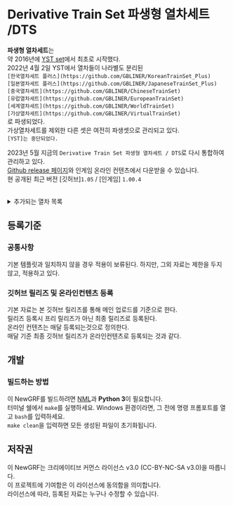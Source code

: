# Derivative Train Set 파생형 열차세트 /DTS
**파생형 열차세트**는 <br>
약 2016년에 [YST set](https://github.com/evepoi/YST)에서 최초로 시작했다.<br>
2022년 4월 2일 YST에서 열차들이 나라별도 분리된 <br>
`[한국열차세트 플러스](https://github.com/GBLINER/KoreanTrainSet_Plus)`<br>
`[일본열차세트 플러스](https://github.com/GBLINER/JapaneseTrainSet_Plus)`<br>
`[중국열차세트](https://github.com/GBLINER/ChineseTrainSet)`<br>
`[유럽열차세트](https://github.com/GBLINER/EuropeanTrainSet)`<br>
`[세계열차세트](https://github.com/GBLINER/WorldTrainSet)`<br>
`[가상열차세트](https://github.com/GBLINER/VirtualTrainSet)`<br>
로 파생되었다.<br>
가상열차세트를 제외한 다른 셋은 여전히 파생셋으로 관리되고 있다.<br>
`[YST]는 중단되었다.`<br>

2023년 5월 지금의 `Derivative Train Set 파생형 열차세트 / DTS`로 다시 통합하여 관리하고 있다.<br>
[Github release 페이지](https://github.com/DTS-NewGRF/DTS/releases)와 인게임 온라인 컨텐츠에서 다운받을 수 있습니다.<br>
현 공개된 최근 버전 [깃허브]``1.05`` / [인게임] ``1.00.4``<br>
<br>
<details>
    <summary>추가되는 열차 목록</summary>
        <details>
            <summary>지하철</summary>
                <table>
                    <th>열차ID</th>
                    <th>열차이름</th>
                    <th>릴리즈</th>
                    <tr>
                        <td>2006</td>
                        <td>[4량] 한국형 표준전동차 [DTS]</td>
                        <td>1.03</td>
                    </tr>
                    <tr>
                        <td>2007</td>
                        <td>[6량] 차세대전동차 [DTS]</td>
                        <td>1.00.4</td>
                    </tr>
                    <tr>
                        <td>2139</td>
                        <td>[2량] 한국철도공사 392000호대 전동차 [DTS]</td>
                        <td>1.04</td>
                    </tr>
                    <tr>
                        <td>2140</td>
                        <td>[4량] 한국철도공사 392000호대 전동차 [DTS]</td>
                        <td>1.04</td>
                    </tr>
                </table>
            <details>
                <summary>홍콩지하철</summary>
                    <table>
                        <th>열차ID</th>
                        <th>열차이름</th>
                        <th>릴리즈</th>
                        <tr>
                            <td>2052</td>
                            <td>[8량] 홍콩 MTR AD Tranz CAF A형 [DTS]</td>
                            <td>1.00.4</td>
                        </tr>
                        <tr>
                            <td>2053</td>
                            <td>[8량] 홍콩 MTR 메트로카멜 교류형 전동차 [DTS]</td>
                            <td>1.00.4</td>
                        </tr>
                        <tr>
                            <td>2054</td>
                            <td>[8량] 홍콩 MTR 메트로카멜 직류형 전동차 [DTS]</td>
                            <td>1.00.4</td>
                        </tr>
                        <tr>
                            <td>2055</td>
                            <td>[8량] 홍콩 MTR CNR 창춘 전동차 [DTS]</td>
                            <td>1.00.4</td>
                        </tr>
                        <tr>
                            <td>2056</td>
                            <td>[8량] 홍콩 MTR CRRC 전동차 [DTS]</td>
                            <td>1.00.4</td>
                        </tr>
                        <tr>
                            <td>2057</td>
                            <td>[8량] 홍콩 MTR 현대로템 미쓰비시 전동차 [DTS]</td>
                            <td>1.00.4</td>
                        </tr>
                        <tr>
                            <td>2058</td>
                            <td>[8량] 홍콩 MTR 현대로템 R형 전동차 [DTS]</td>
                            <td>1.00.4</td>
                        </tr>
                        <tr>
                            <td>2059</td>
                            <td>[8량] 홍콩 MTR IKK SP 1900 [DTS]</td>
                            <td>1.00.4</td>
                        </tr>
                    </table>
            </details>
            <details>
                <summary>일본지하철</summary>
                    <table>
                        <th>열차ID</th>
                        <th>열차이름</th>
                        <th>릴리즈</th>
                        <tr>
                            <td>2097</td>
                            <td>[4량] 니시테츠 1000형 [DTS]</td>
                            <td>1.00.4</td>
                        </tr>
                        <tr>
                            <td>2098</td>
                            <td>[6량] 니시테츠 2000형 [DTS]</td>
                            <td>1.00.4</td>
                        </tr>
                        <tr>
                            <td>2099</td>
                            <td>[2량] 니시테츠 3000형 [DTS]</td>
                            <td>1.00.4</td>
                        </tr>
                        <tr>
                            <td>2083</td>
                            <td>[3량] 니시테츠 3000형 [DTS]</td>
                            <td>1.00.4</td>
                        </tr>
                        <tr>
                            <td>2105</td>
                            <td>[5량] 니시테츠 3000형 [DTS]</td>
                            <td>1.00.4</td>
                        </tr>
                        <tr>
                            <td>2100</td>
                            <td>[3량] 니시테츠 5000형 [DTS]</td>
                            <td>1.00.4</td>
                        </tr>
                        <tr>
                            <td>2107</td>
                            <td>[4량] 니시테츠 5000형 [DTS]</td>
                            <td>1.00.4</td>
                        </tr>
                        <tr>
                            <td>2101</td>
                            <td>[3량] 니시테츠 6000형 [DTS]</td>
                            <td>1.00.4</td>
                        </tr>
                        <tr>
                            <td>2119</td>
                            <td>[4량] 니시테츠 6000형 [DTS]</td>
                            <td>1.00.4</td>
                        </tr>
                        <tr>
                            <td>2102</td>
                            <td>[2량] 니시테츠 7000형 [DTS]</td>
                            <td>1.00.4</td>
                        </tr>
                        <tr>
                            <td>2103</td>
                            <td>[6량] 니시테츠 8000형 [DTS]</td>
                            <td>1.00.4</td>
                        </tr>
                        <tr>
                            <td>2104</td>
                            <td>[2량] 니시테츠 9000형 [DTS]</td>
                            <td>1.00.4</td>
                        </tr>
                        <tr>
                            <td>2113</td>
                            <td>[3량] 니시테츠 9000형 [DTS]</td>
                            <td>1.00.4</td>
                        </tr>
                    </table>
            </details>
        </details>
        <details>
            <summary>통근열차</summary>
                <table>
                    <th>열차ID</th>
                    <th>열차이름</th>
                    <th>릴리즈</th>
                    <tr>
                        <td>2008</td>
                        <td>[2량] 우진산전 수소연료전지동차 [DTS]</td>
                        <td>1.04</td>
                    </tr>
                    <tr>
                        <td>2060</td>
                        <td>[4량] 우진산전 수소연료전지동차 [DTS]</td>
                        <td>1.04</td>
                    </tr>
                </table>
        </details>
        <details>
            <summary>일반열차</summary>
                <table>
                    <th>열차ID</th>
                    <th>열차이름</th>
                    <th>릴리즈</th>
                    <tr>
                        <td>2009</td>
                        <td>[6량] AREX (공항철도) [DTS]</td>
                        <td>1.02</td>
                    </tr>
                    <tr>
                        <td>2136</td>
                        <td>[4량] MEL-150 [DTS]</td>
                        <td>1.05</td>
                    </tr>
                    <tr>
                        <td>2165</td>
                        <td>[8량] MEL-150 [DTS]</td>
                        <td>1.05</td>
                    </tr>
                    <tr>
                        <td>2137</td>
                        <td>[10량] MEL-150 [DTS]</td>
                        <td>1.05</td>
                    </tr>
                    <tr>
                        <td>2138</td>
                        <td>[12량] MEL-150 [DTS]</td>
                        <td>1.05</td>
                    </tr>
                    <tr>
                        <td>2166</td>
                        <td>[4량] 비츠로 [DTS]</td>
                        <td>1.04</td>
                    </tr>
                    <tr>
                        <td>2010</td>
                        <td>[6량] 비츠로 [DTS]</td>
                        <td>1.04</td>
                    </tr>
                    <tr>
                        <td>2131</td>
                        <td>[8량] 비츠로 [DTS]</td>
                        <td>1.04</td>
                    </tr>
                    <tr>
                        <td>2011</td>
                        <td>[6량] 비츠로 DD [DTS]</td>
                        <td>1.04</td>
                    </tr>
                    <tr>
                        <td>2012</td>
                        <td>[4량] 누리로 DD [DTS]</td>
                        <td>1.04</td>
                    </tr>
                    <tr>
                        <td>2013</td>
                        <td>[6량] ITX-새마을 DD [DTS]</td>
                        <td>1.04</td>
                    </tr>
                    <tr>
                        <td>2014</td>
                        <td>[단량] 7X00호대 디젤기관차 [DTS]</td>
                        <td>1.03</td>
                    </tr>
                    <tr>
                        <td>2015</td>
                        <td>[단량] DEL7600 [DTS]</td>
                        <td>1.00.4</td>
                    </tr>
                    <tr>
                        <td>2016</td>
                        <td>[단량] 8500호대 전기기관차 [DTS]</td>
                        <td>1.03</td>
                    </tr>
                    <tr>
                        <td>2128</td>
                        <td>[단량] 8600호대 전기기관차 [DTS]</td>
                        <td>1.00.4</td>
                    </tr>
                    <tr>
                        <td>2115</td>
                        <td>[단량] HYEL-15 [DTS]</td>
                        <td>1.04</td>
                    </tr>
                    <tr>
                        <td>2108</td>
                        <td>[단량] HYEL-100 [DTS]</td>
                        <td>1.04</td>
                    </tr>
                    <tr>
                        <td>2167</td>
                        <td>[4량] HYEL-200 [DTS]</td>
                        <td>1.04</td>
                    </tr>
                    <tr>
                        <td>2168</td>
                        <td>[6량] HYEL-200 [DTS]</td>
                        <td>1.04</td>
                    </tr>
                    <tr>
                        <td>2109</td>
                        <td>[6량] HYEL-220 [DTS]</td>
                        <td>1.04</td>
                    </tr>
                    <tr>
                        <td>2135</td>
                        <td>[8량] NKX [DTS]</td>
                        <td>1.04</td>
                    </tr>
                </table>
            <details>
                <summary>중국일반열차</summary>
                    <table>
                        <th>열차ID</th>
                        <th>열차이름</th>
                        <th>릴리즈</th>
                        <tr>
                            <td>2050</td>
                            <td>[단량] HXD3C [DTS]</td>
                            <td>1.00.4</td>
                        </tr>
                        <tr>
                            <td>2051</td>
                            <td>[단량] NJ2 [DTS]</td>
                            <td>1.00.4</td>
                        </tr>
                    </table>
            </details>
            <details>
                <summary>유럽일반열차</summary>
                    <table>
                        <th>열차ID</th>
                        <th>열차이름</th>
                        <th>릴리즈</th>
                        <tr>
                            <td>2064</td>
                            <td>[단량] SNCF BB15000 [DTS]</td>
                            <td>1.00.4</td>
                        </tr>
                    </table>
            </details>
            <details>
                <summary>일본일반열차</summary>
                    <table>
                        <th>열차ID</th>
                        <th>열차이름</th>
                        <th>릴리즈</th>
                        <tr>
                            <td>2084</td>
                            <td>[8량] 케이세이 AE형 2세대 [DTS]</td>
                            <td>1.00.4</td>
                        </tr>
                    </table>
            </details>
            <details>
                <summary>세계일반열차</summary>
                    <table>
                        <th>열차ID</th>
                        <th>열차이름</th>
                        <th>릴리즈</th>
                        <tr>
                            <td>2117</td>
                            <td>[4량] NSW TrainLink D [DTS]</td>
                            <td>1.00.4</td>
                        </tr>
                        <tr>
                            <td>2142</td>
                            <td>[6량] NSW TrainLink D [DTS]</td>
                            <td>1.00.4</td>
                        </tr>
                    </table>
            </details>
        </details>
        <details>
            <summary>준고속 180km/h</summary>
                <table>
                    <th>열차ID</th>
                    <th>열차이름</th>
                    <th>릴리즈</th>
                    <tr>
                        <td>2017</td>
                        <td>[8량] GTX [DTS]</td>
                        <td>1.00.4</td>
                    </tr>
                    <tr>
                        <td>2018</td>
                        <td>[8량] ITX-초월 [DTS]</td>
                        <td>1.03</td>
                    </tr>
                    <tr>
                        <td>2019</td>
                        <td>[6량] TTX [DTS]</td>
                        <td>1.03</td>
                    </tr>
                </table>
        </details>
        <details>
            <summary>준고속 260km/h</summary>
                <table>
                    <th>열차ID</th>
                    <th>열차이름</th>
                    <th>릴리즈</th>
                    <tr>
                        <td>2020</td>
                        <td>[6량] EMU-260 [DTS]</td>
                        <td>1.00.4</td>
                    </tr>
                    <tr>
                        <td>2021</td>
                        <td>[6량] EMU-260 DD [DTS]</td>
                        <td>1.00.4</td>
                    </tr>
                    <tr>
                        <td>2141</td>
                        <td>[단량] HYEL-150 [DTS]</td>
                        <td>1.04</td>
                    </tr>
                    <tr>
                        <td>2110</td>
                        <td>[8량] HYEL-300 [DTS]</td>
                        <td>1.04</td>
                    </tr>
                    <tr>
                        <td>2134</td>
                        <td>[8량] HMX [DTS]</td>
                        <td>1.04</td>
                    </tr>
                </table>
            <details>
                <summary>중국 준고속 260km/h</summary>
                    <table>
                        <th>열차ID</th>
                        <th>열차이름</th>
                        <th>릴리즈</th>
                        <tr>
                            <td>2034</td>
                            <td>[8량] CRH1A [DTS]</td>
                            <td>1.00.4</td>
                        </tr>
                        <tr>
                            <td>2035</td>
                            <td>[16량] CRH1E [DTS]</td>
                            <td>1.00.4</td>
                        </tr>
                        <tr>
                            <td>2036</td>
                            <td>[8량] CRH1A-A [DTS]</td>
                            <td>1.00.4</td>
                        </tr>
                    </table>
            </details>
            <details>
                <summary>유럽 준고속 260km/h</summary>
                    <table>
                        <th>열차ID</th>
                        <th>열차이름</th>
                        <th>릴리즈</th>
                        <tr>
                            <td>2067</td>
                            <td>[14량] ICE1 [DTS]</td>
                            <td>1.00.4</td>
                        </tr>
                        <tr>
                            <td>2068</td>
                            <td>[8량] ICE2 [DTS]</td>
                            <td>1.00.4</td>
                        </tr>
                        <tr>
                            <td>2071</td>
                            <td>[7량] ICE4 [DTS]</td>
                            <td>1.00.4</td>
                        </tr>
                        <tr>
                            <td>2123</td>
                            <td>[12량] ICE4 [DTS]</td>
                            <td>1.00.4</td>
                        </tr>
                        <tr>
                            <td>2075</td>
                            <td>[13량] 렌페 S-130 [DTS]</td>
                            <td>1.00.4</td>
                        </tr>
                    </table>
            </details>
            <details>
                <summary>일본 준고속 260km/h</summary>
                    <table>
                        <th>열차ID</th>
                        <th>열차이름</th>
                        <th>릴리즈</th>
                        <tr>
                            <td>2085</td>
                            <td>[12량] 신칸센 0계 [DTS]</td>
                            <td>1.00.4</td>
                        </tr>
                        <tr>
                            <td>2126</td>
                            <td>[16량] 신칸센 0계 [DTS]</td>
                            <td>1.00.4</td>
                        </tr>
                        <tr>
                            <td>2143</td>
                            <td>[8량] 신칸센 700계 [DTS]</td>
                            <td>1.00.4</td>
                        </tr>
                        <tr>
                            <td>2087</td>
                            <td>[16량] 신칸센 700계 [DTS]</td>
                            <td>1.00.4</td>
                        </tr>
                        <tr>
                            <td>2088</td>
                            <td>[6량] 신칸센 800계 [DTS]</td>
                            <td>1.00.4</td>
                        </tr>
                        <tr>
                            <td>2091</td>
                            <td>[10량] 신칸센 E2계 [DTS]</td>
                            <td>1.00.4</td>
                        </tr>
                        <tr>
                            <td>2094</td>
                            <td>[12량] 신칸센 E7·W7계 [DTS]</td>
                            <td>1.00.4</td>
                        </tr>
                    </table>
            </details>
        </details>
        <details>
            <summary>고속열차 331km/h</summary>
                <table>
                    <th>열차ID</th>
                    <th>열차이름</th>
                    <th>릴리즈</th>
                    <tr>
                        <td>2022</td>
                        <td>[8량] EMU-320 [DTS]</td>
                        <td>1.00.4</td>
                    </tr>
                    <tr>
                        <td>2023</td>
                        <td>[8량] EMU-320 DD [DTS]</td>
                        <td>1.00.4</td>
                    </tr>
                    <tr>
                        <td>2024</td>
                        <td>[10량] KTX-산천 [DTS]</td>
                        <td>1.00.4</td>
                    </tr>
                    <tr>
                        <td>2025</td>
                        <td>[10량] KTX-산천 DD [DTS]</td>
                        <td>1.00.4</td>
                    </tr>
                    <tr>
                        <td>2026</td>
                        <td>[10량] CTX 화물전용 [DTS]</td>
                        <td>1.00.4</td>
                    </tr>
                    <tr>
                        <td>2125</td>
                        <td>[10량] CTX 승객전용 [DTS]</td>
                        <td>1.00.4</td>
                    </tr>
                    <tr>
                        <td>2027</td>
                        <td>[7량] HSR-350X [DTS]</td>
                        <td>1.00.4</td>
                    </tr>
                    <tr>
                        <td>2005</td>
                        <td>[14량] HSR-350X [DTS]</td>
                        <td>1.00.4</td>
                    </tr>
                </table>
            <details>
                <summary>중국 고속열차 331km/h</summary>
                    <table>
                        <th>열차ID</th>
                        <th>열차이름</th>
                        <th>릴리즈</th>
                        <tr>
                            <td>2037</td>
                            <td>[8량] CRH2A [DTS]</td>
                            <td>1.00.4</td>
                        </tr>
                        <tr>
                            <td>2144</td>
                            <td>[16량] CRH2B [DTS]</td>
                            <td>1.00.4</td>
                        </tr>
                        <tr>
                            <td>2038</td>
                            <td>[8량] CRH2C [DTS]</td>
                            <td>1.00.4</td>
                        </tr>
                        <tr>
                            <td>2039</td>
                            <td>[8량] CRH3C [DTS]</td>
                            <td>1.00.4</td>
                        </tr>
                        <tr>
                            <td>2040</td>
                            <td>[8량] CRH380A [DTS]</td>
                            <td>1.00.4</td>
                        </tr>
                        <tr>
                            <td>2145</td>
                            <td>[16량] CRH380AL [DTS]</td>
                            <td>1.00.4</td>
                        </tr>
                        <tr>
                            <td>2041</td>
                            <td>[8량] CRH380B [DTS]</td>
                            <td>1.00.4</td>
                        </tr>
                        <tr>
                            <td>2146</td>
                            <td>[16량] CRH380BL [DTS]</td>
                            <td>1.00.4</td>
                        </tr>
                        <tr>
                            <td>2042</td>
                            <td>[16량] CRH380CL [DTS]</td>
                            <td>1.00.4</td>
                        </tr>
                        <tr>
                            <td>2043</td>
                            <td>[8량] CRH380D [DTS]</td>
                            <td>1.00.4</td>
                        </tr>
                        <tr>
                            <td>2147</td>
                            <td>[16량] CRH380D [DTS]</td>
                            <td>1.00.4</td>
                        </tr>
                    </table>
            </details>
            <details>
                <summary>유럽 고속열차 331km/h</summary>
                    <table>
                        <th>열차ID</th>
                        <th>열차이름</th>
                        <th>릴리즈</th>
                        <tr>
                            <td>2063</td>
                            <td>[11량] AGV (이탈로) [DTS]</td>
                            <td>1.00.4</td>
                        </tr>
                        <tr>
                            <td>2065</td>
                            <td>[20량] 유로스타 E300 [DTS]</td>
                            <td>1.00.4</td>
                        </tr>
                        <tr>
                            <td>2066</td>
                            <td>[16량] 유로스타 E320 [DTS]</td>
                            <td>1.00.4</td>
                        </tr>
                        <tr>
                            <td>2069</td>
                            <td>[8량] ICE3 [DTS]</td>
                            <td>1.00.4</td>
                        </tr>
                        <tr>
                            <td>2070</td>
                            <td>[8량] ICE3 (벨라로 D) [DTS]</td>
                            <td>1.00.4</td>
                        </tr>
                        <tr>
                            <td>2072</td>
                            <td>[10량] 렌페 AVE S-100 [DTS]</td>
                            <td>1.00.4</td>
                        </tr>
                        <tr>
                            <td>2073</td>
                            <td>[14량] 렌페 AVE S-102 [DTS]</td>
                            <td>1.00.4</td>
                        </tr>
                        <tr>
                            <td>2074</td>
                            <td>[8량] 렌페 AVE S-103 [DTS]</td>
                            <td>1.00.4</td>
                        </tr>
                        <tr>
                            <td>2076</td>
                            <td>[10량] TGV 듀플렉스 [DTS]</td>
                            <td>1.00.4</td>
                        </tr>
                        <tr>
                            <td>2077</td>
                            <td>[10량] TGV 포스 [DTS]</td>
                            <td>1.00.4</td>
                        </tr>
                        <tr>
                            <td>2078</td>
                            <td>[10량] TGV 쉬드-에스트 [DTS]</td>
                            <td>1.00.4</td>
                        </tr>
                        <tr>
                            <td>2079</td>
                            <td>[10량] TGV 레조 듀플렉스 [DTS]</td>
                            <td>1.00.4</td>
                        </tr>
                        <tr>
                            <td>2080</td>
                            <td>[12량] TGV 아틀랑티크 [DTS]</td>
                            <td>1.00.4</td>
                        </tr>
                        <tr>
                            <td>2154</td>
                            <td>[10량] TGV 레조 [DTS]</td>
                            <td>1.00.4</td>
                        </tr>
                        <tr>
                            <td>2081</td>
                            <td>[10량] TGV 라포스트 [DTS]</td>
                            <td>1.00.4</td>
                        </tr>
                        <tr>
                            <td>2082</td>
                            <td>[10량] TGV M [DTS]</td>
                            <td>1.00.4</td>
                        </tr>
                    </table>
            </details>
            <details>
                <summary>일본 고속열차 331km/h</summary>
                    <table>
                        <th>열차ID</th>
                        <th>열차이름</th>
                        <th>릴리즈</th>
                        <tr>
                            <td>2086</td>
                            <td>[8량] 신칸센 500계 [DTS]</td>
                            <td>1.00.4</td>
                        </tr>
                        <tr>
                            <td>2062</td>
                            <td>[16량] 신칸센 500계 [DTS]</td>
                            <td>1.00.4</td>
                        </tr>
                        <tr>
                            <td>2089</td>
                            <td>[8량] 신칸센 N700계 [DTS]</td>
                            <td>1.00.4</td>
                        </tr>
                        <tr>
                            <td>2155</td>
                            <td>[16량] 신칸센 N700계 [DTS]</td>
                            <td>1.00.4</td>
                        </tr>
                        <tr>
                            <td>2090</td>
                            <td>[8량] 신칸센 N700S계 [DTS]</td>
                            <td>1.00.4</td>
                        </tr>
                        <tr>
                            <td>2156</td>
                            <td>[16량] 신칸센 N700S계 [DTS]</td>
                            <td>1.00.4</td>
                        </tr>
                        <tr>
                            <td>2092</td>
                            <td>[10량] 신칸센 E5·H5계 [DTS]</td>
                            <td>1.00.4</td>
                        </tr>
                        <tr>
                            <td>2093</td>
                            <td>[7량] 신칸센 E6계 [DTS]</td>
                            <td>1.00.4</td>
                        </tr>
                        <tr>
                            <td>2095</td>
                            <td>[7량] 신칸센 E8계 [DTS]</td>
                            <td>1.00.4</td>
                        </tr>
                    </table>
            </details>
            <details>
                <summary>세계 고속열차 331km/h</summary>
                    <table>
                        <th>열차ID</th>
                        <th>열차이름</th>
                        <th>릴리즈</th>
                        <tr>
                            <td>2116</td>
                            <td>[10량] NHSRCL E5 [DTS]</td>
                            <td>1.00.4</td>
                        </tr>
                        <tr>
                            <td>2118</td>
                            <td>[12량] 타이완 고속철도 700T형 [DTS]</td>
                            <td>1.00.4</td>
                        </tr>
                        <tr>
                            <td>2120</td>
                            <td>[10량] 알 보라크 [DTS]</td>
                            <td>1.00.4</td>
                        </tr>
                        <tr>
                            <td>2121</td>
                            <td>[14량] 탈고 350 SRO (하라마인 고속철도) [DTS]</td>
                            <td>1.00.4</td>
                        </tr>
                        <tr>
                            <td>2122</td>
                            <td>[11량] 아벨리아 리버티 [DTS]</td>
                            <td>1.00.4</td>
                        </tr>
                    </table>
            </details>
        </details>
        <details>
            <summary>고속열차 430km/h</summary>
                <table>
                    <th>열차ID</th>
                    <th>열차이름</th>
                    <th>릴리즈</th>
                    <tr>
                        <td>2028</td>
                        <td>[6량] HEMU-430X [DTS]</td>
                        <td>1.00.4</td>
                    </tr>
                    <tr>
                        <td>2127</td>
                        <td>[8량] HEMU-430X [DTS]</td>
                        <td>1.00.4</td>
                    </tr>
                    <tr>
                        <td>2111</td>
                        <td>[8량] HYEL-400 [DTS]</td>
                        <td>1.00.4</td>
                    </tr>
                </table>
            <details>
                <summary>중국 고속열차 430km/h</summary>
                    <table>
                        <th>열차ID</th>
                        <th>열차이름</th>
                        <th>릴리즈</th>
                        <tr>
                            <td>2045</td>
                            <td>[8량] CR400AF [DTS]</td>
                            <td>1.00.4</td>
                        </tr>
                        <tr>
                            <td>2148</td>
                            <td>[16량] CR400AF [DTS]</td>
                            <td>1.00.4</td>
                        </tr>
                        <tr>
                            <td>2149</td>
                            <td>[17량] CR400AF [DTS]</td>
                            <td>1.00.4</td>
                        </tr>
                        <tr>
                            <td>2046</td>
                            <td>[8량] CR400AF-Z [DTS]</td>
                            <td>1.00.4</td>
                        </tr>
                        <tr>
                            <td>2150</td>
                            <td>[17량] CR400AF-Z [DTS]</td>
                            <td>1.00.4</td>
                        </tr>
                        <tr>
                            <td>2047</td>
                            <td>[8량] CR400BF [DTS]</td>
                            <td>1.00.4</td>
                        </tr>
                        <tr>
                            <td>2151</td>
                            <td>[16량] CR400BF [DTS]</td>
                            <td>1.00.4</td>
                        </tr>
                        <tr>
                            <td>2152</td>
                            <td>[17량] CR400BF [DTS]</td>
                            <td>1.00.4</td>
                        </tr>
                        <tr>
                            <td>2048</td>
                            <td>[8량] CR400BF-C [DTS]</td>
                            <td>1.00.4</td>
                        </tr>
                        <tr>
                            <td>2049</td>
                            <td>[8량] CR400BF-Z [DTS]</td>
                            <td>1.00.4</td>
                        </tr>
                        <tr>
                            <td>2153</td>
                            <td>[17량] CR400BF-Z [DTS]</td>
                            <td>1.00.4</td>
                        </tr>
                    </table>
            </details>
        </details>
        <details>
            <summary>고속열차 600km/h</summary>
                <table>
                    <th>열차ID</th>
                    <th>열차이름</th>
                    <th>릴리즈</th>
                    <tr>
                        <td>2029</td>
                        <td>[8량] VHST-600X [DTS]</td>
                        <td>1.00.4</td>
                    </tr>
                    <tr>
                        <td>2133</td>
                        <td>[8량] Glory 600 [DTS]</td>
                        <td>1.04</td>
                    </tr>
                    <tr>
                        <td>2112</td>
                        <td>[10량] DFX [DTS]</td>
                        <td>1.00.4</td>
                    </tr>
                </table>
            <details>
                <summary>테스트 고속열차 600km/h</summary>
                    <table>
                        <th>열차ID</th>
                        <th>열차이름</th>
                        <th>릴리즈</th>
                        <tr>
                            <td>2044</td>
                            <td>[8량] CRH380AJ [DTS]</td>
                            <td>1.00.4</td>
                        </tr>
                        <tr>
                            <td>2096</td>
                            <td>[7량] 신칸센 923형 (닥터 옐로우) [DTS]</td>
                            <td>1.00.4</td>
                        </tr>
                    </table>
            </details>
        </details>
        <details>
            <summary>객화차</summary>
                <table>
                    <th>열차ID</th>
                    <th>열차이름</th>
                    <th>릴리즈</th>
                    <tr>
                        <td>2030</td>
                        <td>[기관차연결] 한국형 지하철 차량 [DTS]</td>
                        <td>1.00.4</td>
                    </tr>
                    <tr>
                        <td>2124</td>
                        <td>[기관차연결] EMU 객차 차량 [DTS]</td>
                        <td>1.00.4</td>
                    </tr>
                    <tr>
                        <td>2106</td>
                        <td>[기관차연결] 가상 객차 차량 [DTS]</td>
                        <td>1.00.4</td>
                    </tr>
                    <tr>
                        <td>2132</td>
                        <td>[기관차연결] 한국 객차 차량 [DTS]</td>
                        <td>1.04</td>
                    </tr>
                    <tr>
                        <td>2003</td>
                        <td>[기관차연결] 한국 발전차 [DTS]</td>
                        <td>1.04</td>
                    </tr>
                    <tr>
                        <td>2004</td>
                        <td>[기관차연결] 한국 수화물차 [DTS]</td>
                        <td>1.00.4</td>
                    </tr>
                    <tr>
                        <td>2129</td>
                        <td>[기관차연결] 평판화차 [DTS]</td>
                        <td>1.05</td>
                    </tr>
                    <tr>
                        <td>2114</td>
                        <td>[기관차연결] 평판화차 - 미국형 [DTS]</td>
                        <td>1.00.4</td>
                    </tr>
                    <tr>
                        <td>2130</td>
                        <td>[기관차연결] 평판유조 화차 [DTS]</td>
                        <td>1.05</td>
                    </tr>
                </table>
            <details>
                <summary>관광열차 객차</summary>
                    <table>
                        <th>열차ID</th>
                        <th>열차이름</th>
                        <th>릴리즈</th>
                        <tr>
                            <td>2157</td>
                            <td>[관광객차] 에코레일 [DTS]</td>
                            <td>1.00.4</td>
                        </tr>
                        <tr>
                            <td>2001</td>
                            <td>[관광객차] 충북영동국악와인 [DTS]</td>
                            <td>1.00.4</td>
                        </tr>
                        <tr>
                            <td>2158</td>
                            <td>[관광객차] 정선아리랑 유람열차 [DTS]</td>
                            <td>1.00.4</td>
                        </tr>
                        <tr>
                            <td>2159</td>
                            <td>[관광객차] E-Train [DTS]</td>
                            <td>1.00.4</td>
                        </tr>
                        <tr>
                            <td>2160</td>
                            <td>[관광객차] 와인인삼트레인 [DTS]</td>
                            <td>1.00.4</td>
                        </tr>
                        <tr>
                            <td>2161</td>
                            <td>[관광객차] 와인시네마트레인 [DTS]</td>
                            <td>1.00.4</td>
                        </tr>
                        <tr>
                            <td>2162</td>
                            <td>[관광객차] 레이디버드 [DTS]</td>
                            <td>1.00.4</td>
                        </tr>
                        <tr>
                            <td>2163</td>
                            <td>[관광객차] S-Train 신도색 [DTS]</td>
                            <td>1.00.4</td>
                        </tr>
                        <tr>
                            <td>2164</td>
                            <td>[관광객차] A-Train 신도색 [DTS]</td>
                            <td>1.00.4</td>
                        </tr>
                        <tr>
                            <td>2002</td>
                            <td>[관광객차] G-Train 신도색 [DTS]</td>
                            <td>1.00.4</td>
                        </tr>
                    </table>
            </details>
            <details>
                <summary>중국 객차</summary>
                    <table>
                        <th>열차ID</th>
                        <th>열차이름</th>
                        <th>릴리즈</th>
                        <tr>
                            <td>2031</td>
                            <td>[기관차연결] 중국 객차 차량 [DTS]</td>
                            <td>1.00.4</td>
                        </tr>
                        <tr>
                            <td>2032</td>
                            <td>[기관차연결] 중국 발전차 [DTS]</td>
                            <td>1.00.4</td>
                        </tr>
                        <tr>
                            <td>2033</td>
                            <td>[기관차연결] 중국 수화물차 [DTS]</td>
                            <td>1.00.4</td>
                        </tr>
                    </table>
            </details>
            <details>
                <summary>유럽 객차</summary>
                    <table>
                        <th>열차ID</th>
                        <th>열차이름</th>
                        <th>릴리즈</th>
                        <tr>
                            <td>2061</td>
                            <td>[기관차연결] 유럽 객차 차량 [DTS]</td>
                            <td>1.00.4</td>
                        </tr>
                    </table>
            </details>
        </details>
</details>

## 등록기준
### 공통사항
기본 템플릿과 일치하지 않을 경우 적용이 보류된다. 하지만, 그외 자료는 제한을 두지 않고, 적용하고 있다.

### 깃허브 릴리즈 및 온라인컨텐츠 등록
기본 자료는 본 깃허브 릴리즈를 통해 메인 업로드를 기준으로 한다. <br>
릴리즈 등록시 프리 릴리즈가 아닌 최종 릴리즈로 등록된다. <br>
온라인 컨텐츠는 매달 등록되는것으로 정의한다. <br>
매달 기준 최종 깃허브 릴리즈가 온라인컨텐츠로 등록되는 것과 같다. <br>

## 개발
### 빌드하는 방법
이 NewGRF를 빌드하려면 [NML](https://github.com/OpenTTD/nml)과 **Python 3**이 필요합니다. <br> 
터미널 쉘에서 ``make``를 실행하세요. Windows 환경이라면, 그 전에 명령 프롬포트를 열고 ``bash``를 입력하세요.  <br>
``make clean``을 입력하면 모든 생성된 파일이 초기화됩니다.

## 저작권
이 NewGRF는 크리에이티브 커먼스 라이선스 v3.0 (CC-BY-NC-SA v3.0)을 따릅니다. <br>
이 프로젝트에 기여함은 이 라이선스에 동의함을 의미합니다. <br>
라이선스에 따라, 등록된 자료는 누구나 수정할 수 있습니다.
